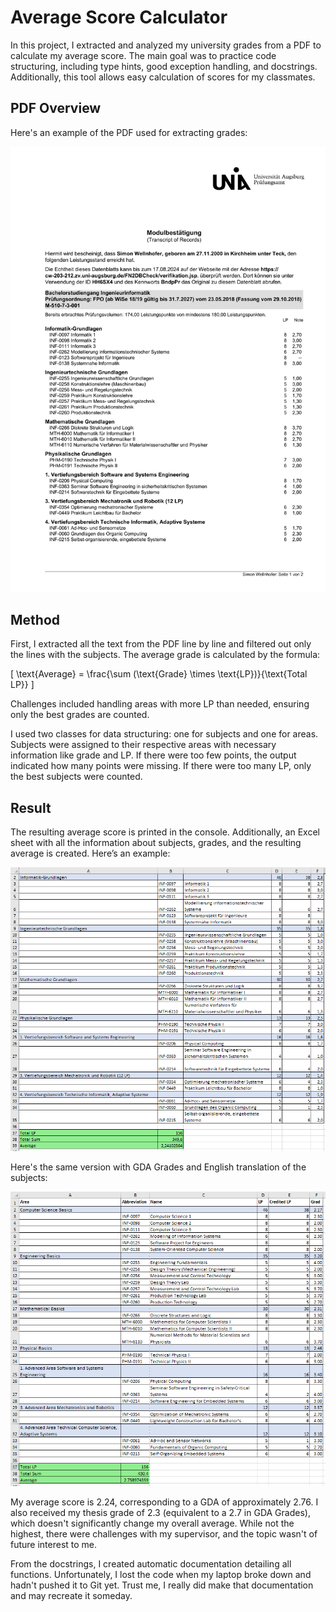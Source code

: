 # Average Score Calculator

In this project, I extracted and analyzed my university grades from a PDF to calculate my average score. The main goal was to practice code structuring, including type hints, good exception handling, and docstrings. Additionally, this tool allows easy calculation of scores for my classmates.

## PDF Overview

Here's an example of the PDF used for extracting grades:

![Grades](assets/Grades.png)

## Method

First, I extracted all the text from the PDF line by line and filtered out only the lines with the subjects. The average grade is calculated by the formula: 

\[ \text{Average} = \frac{\sum (\text{Grade} \times \text{LP})}{\text{Total LP}} \]

Challenges included handling areas with more LP than needed, ensuring only the best grades are counted.

I used two classes for data structuring: one for subjects and one for areas. Subjects were assigned to their respective areas with necessary information like grade and LP. If there were too few points, the output indicated how many points were missing. If there were too many LP, only the best subjects were counted.

## Result

The resulting average score is printed in the console. Additionally, an Excel sheet with all the information about subjects, grades, and the resulting average is created. Here’s an example:

![Grades in Excel](assets/Grades_Excel2.PNG)

Here's the same version with GDA Grades and English translation of the subjects:

![Grades in Excel (US)](assets/Grades_Excel_us.PNG)

My average score is 2.24, corresponding to a GDA of approximately 2.76. I also received my thesis grade of 2.3 (equivalent to a 2.7 in GDA Grades), which doesn't significantly change my overall average. While not the highest, there were challenges with my supervisor, and the topic wasn't of future interest to me.

From the docstrings, I created automatic documentation detailing all functions. Unfortunately, I lost the code when my laptop broke down and hadn't pushed it to Git yet. Trust me, I really did make that documentation and may recreate it someday.

